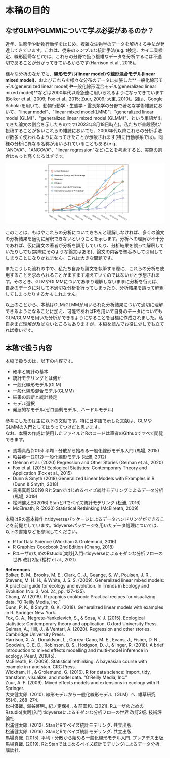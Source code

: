 # 本稿の目的    
## なぜGLMやGLMMについて学ぶ必要があるのか？    
近年、生態学や動物行動学をはじめ、複雑な生物学のデータを解析する手法が発達してきています。これは、従来のシンプルな統計手法(e.g. t検定、カイ二乗検定、線形回帰など)では、これらの分野で扱う複雑なデータを分析するには不適切であることが分かってきているからです(Harrison et al., 2018)。  

様々な分析のなかでも、**線形モデル(linear model)**や**線形混合モデル(linear mixed model)**、およびこれらを様々な分布のデータに拡張した**一般化線形モデル(generalized linear model)**や**一般化線形混合モデル(generalized linear mixed model)**などは2000年代以降急速に用いられるようになってきています(Bolker et al., 2009; Fox et al., 2015; Zuur, 2009; 大東, 2010)。図は、Google Scholarを用いて、動物行動学・生態学・霊長類学の分野で著名な学術雑誌において、"linear model"、"linear mixed model(LMM)"、"generalized linear model (GLM)"、"generalized linear mixed model (GLMM)"、という単語が出てきた論文の割合を示したものです(2023年8月18日時点)。私たちが普段読む/投稿することが多いこれらの雑誌においても、2000年代以降これらの分析手法が数多く使われるようになってきたことが示唆されます(特に行動学系では)。同様の分析に異なる名称が用いられていることもある(e.g., "ANOVA"、"ANCOVA"、"linear regression"など)ことを考慮すると、実際の割合はもっと高くなるはずです。

![GLMやGLMMなどの単語を含む論文の割合](image/journal.png)  

このことは、もはやこれらの分析についてきちんと理解しなければ、多くの論文の分析結果を適切に解釈できないということを示します。分析への理解が不十分であれば、仮に論文の著者が分析を誤用していたり、分析結果を誤って解釈していたりしても(実際にそのような論文はある)、論文の内容を鵜呑みして引用してしまうことになりかねません。これは大きな問題です。

またこうした流れの中で、私たち自身も論文を執筆する際に、これらの分析を使用することを求められることがますます増えていくのではないかと予想されます。そのとき、GLMやGLMMについてあまり理解しないままに分析を行えば、自身のデータに対して不適切な分析を行ってしまったり、分析結果を誤って解釈してしまったりするかもしれません。

以上のことから、本稿はGLM/GLMMが用いられた分析結果について適切に理解できるようになることに加え、可能であればRを用いて自身のデータについてもGLM/GLMMを用いた分析ができるようになることを目標に作成されました。私自身まだ理解が及ばないところもありますが、本稿を読んでお役に少しでも立てれば幸いです。

## 本稿で扱う内容  
本稿で扱うのは、以下の内容です。  

- 確率と統計の基本  
- 統計モデリングとは何か   
- 一般化線形モデル(GLM)   
- 一般化線形混合モデル(GLMM)   
- 結果の診断と統計検定   
- モデル選択   
- 発展的なモデル(ゼロ過剰モデル、ハードルモデル)  

参考にしたのは主に以下の文献です。特に日本語で示した文献は、GLMやGLMMの入門としてはうってつけだと思います。  
なお、本稿の作成に使用したファイルとRのコードは筆者のGithubですべて閲覧できます。   

- 馬場真哉(2015) 平均・分散から始める一般化線形モデル入門 (馬場, 2015)  
- 粕谷英一(2012) 一般化線形モデル (松浦, 2012)  
- Gelman et al. (2020) Regression and Other Stories (Gelman et al., 2020)  
- Fox et al. (2015) Ecological Statistics: Contemporary Theory and Application (Fox et al., 2015)  
- Dunn & Smyth (2018) Generalized Linear Models with Examples in R (Dunn & Smyth, 2018)  
- 馬場真哉(2019) RとStanではじめるベイズ統計モデリングによるデータ分析 (馬場, 2019)  
- 松浦健太郎(2016) StanとRでベイズ統計モデリング (松浦, 2016)   
- McElreath, R (2020) Statistical Rethinking (McElreath, 2009)  

本稿はRの基本操作とtidyverseパッケージによるデータハンドリングができることを前提としています。tidyverseパッケージを用いたデータ処理については、以下の書籍などを参照してください。

- R for Data Science (Wickham & Grolemund, 2016)
- R Graphics Coocbook 2nd Edition (Chang, 2018)  
- RユーザのためのRstudio[実践]入門~tidyverseによるモダンな分析フローの世界 改訂2版 (松村 et al., 2021)   

**References**  
Bolker, B. M., Brooks, M. E., Clark, C. J., Geange, S. W., Poulsen, J. R., Stevens, M. H. H., & White, J. S. S. (2009). Generalized linear mixed models: A practical guide for ecology and evolution. In Trends in Ecology and Evolution (No. 3; Vol. 24, pp. 127–135).  
Chang, W. (2018). R graphics cookbook: Practical recipes for visualizing data. “O’Reilly Media, Inc.”  
Dunn, P. K., & Smyth, G. K. (2018). Generalized linear models with examples in R. Springer New York.   
Fox, G. A., Negrete-Yankelevich, S., & Sosa, V. J. (2015). Ecological statistics: Contemporary theory and application. Oxford University Press.  
Gelman, A., Hill, J., & Vehtari, A. (2020). Regression and other stories. Cambridge University Press.   
Harrison, X. A., Donaldson, L., Correa-Cano, M. E., Evans, J., Fisher, D. N., Goodwin, C. E. D., Robinson, B. S., Hodgson, D. J., & Inger, R. (2018). A brief introduction to mixed effects modelling and multi-model inference in ecology. PeerJ, 2018(5).  
McElreath, R. (2009). Statistical rethinking: A bayeasian course with example in r and stan. CRC Press.  
Wickham, H., & Grolemund, G. (2016). R for data science: Import, tidy, transform, visualize, and model data. “O’Reilly Media, Inc.”  
Zuur, A. F. (2009). Mixed effects models and extensions in ecology with R. Springer.  
大東健太郎. (2010). 線形モデルから一般化線形モデル（GLM）へ. 雑草研究, 55(4), 268–274.  
松村優哉., 湯谷啓明., 紀ノ定保礼., & 前田和. (2021). RユーザのためのRstudio[実践]入門 tidyverseによるモダンな分析フローの世界 改訂2版. 技術評論社.  
松浦健太郎. (2012). StanとRでベイズ統計モデリング. 共立出版.  
松浦健太郎. (2016). StanとRでベイズ統計モデリング. 共立出版.  
馬場真哉. (2015). 平均・分散から始める一般化線形モデル入門. プレアデス出版.  
馬場真哉. (2019). RとStanではじめるベイズ統計モデリングによるデータ分析. 講談社.  
